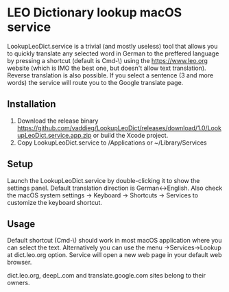 # LEO Dictionary lookup macOS service
LookupLeoDict.service is a trivial (and mostly useless) tool that allows you to quickly translate any selected word in German to the preffered language by pressing a shortcut (default is Cmd-\\) using the https://www.leo.org website (which is IMO the best one, but doesn't allow text translation). Reverse translation is also possible. If you select a sentence (3 and more words) the service will route you to the Google translate page. 

## Installation
1. Download the release binary https://github.com/vaddieg/LookupLeoDict/releases/download/1.0/LookupLeoDict.service.app.zip or build the Xcode project.
1. Copy LookupLeoDict.service to /Applications or ~/Library/Services

## Setup
Launch the LookupLeoDict.service by double-clicking it to show the settings panel. Default translation direction is German<->English.
Also check the macOS system settings -> Keyboard -> Shortcuts -> Services to customize the keyboard shortcut.

## Usage
Default shortcut (Cmd-\\) should work in most macOS application where you can select the text. Alternatively you can use the menu <App>->Services->Lookup at dict.leo.org option. Service will open a new web page in your default web browser. 

dict.leo.org, deepL.com and translate.google.com sites belong to their owners.
